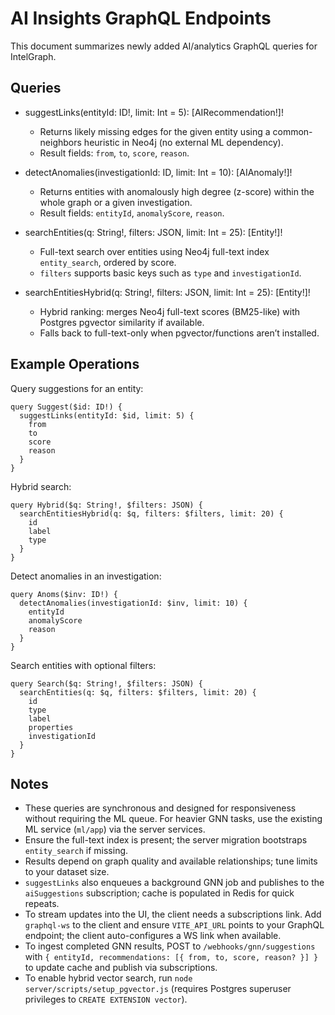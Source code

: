 # AI Insights GraphQL Endpoints

This document summarizes newly added AI/analytics GraphQL queries for IntelGraph.

## Queries

- suggestLinks(entityId: ID!, limit: Int = 5): [AIRecommendation!]!
  - Returns likely missing edges for the given entity using a common-neighbors heuristic in Neo4j (no external ML dependency).
  - Result fields: `from`, `to`, `score`, `reason`.

- detectAnomalies(investigationId: ID, limit: Int = 10): [AIAnomaly!]!
  - Returns entities with anomalously high degree (z-score) within the whole graph or a given investigation.
  - Result fields: `entityId`, `anomalyScore`, `reason`.

- searchEntities(q: String!, filters: JSON, limit: Int = 25): [Entity!]!
  - Full-text search over entities using Neo4j full-text index `entity_search`, ordered by score.
  - `filters` supports basic keys such as `type` and `investigationId`.

- searchEntitiesHybrid(q: String!, filters: JSON, limit: Int = 25): [Entity!]!
  - Hybrid ranking: merges Neo4j full-text scores (BM25-like) with Postgres pgvector similarity if available.
  - Falls back to full-text-only when pgvector/functions aren’t installed.

## Example Operations

Query suggestions for an entity:

```
query Suggest($id: ID!) {
  suggestLinks(entityId: $id, limit: 5) {
    from
    to
    score
    reason
  }
}
```

Hybrid search:

```
query Hybrid($q: String!, $filters: JSON) {
  searchEntitiesHybrid(q: $q, filters: $filters, limit: 20) {
    id
    label
    type
  }
}
```

Detect anomalies in an investigation:

```
query Anoms($inv: ID!) {
  detectAnomalies(investigationId: $inv, limit: 10) {
    entityId
    anomalyScore
    reason
  }
}
```

Search entities with optional filters:

```
query Search($q: String!, $filters: JSON) {
  searchEntities(q: $q, filters: $filters, limit: 20) {
    id
    type
    label
    properties
    investigationId
  }
}
```

## Notes

- These queries are synchronous and designed for responsiveness without requiring the ML queue. For heavier GNN tasks, use the existing ML service (`ml/app`) via the server services.
- Ensure the full-text index is present; the server migration bootstraps `entity_search` if missing.
- Results depend on graph quality and available relationships; tune limits to your dataset size.
- `suggestLinks` also enqueues a background GNN job and publishes to the `aiSuggestions` subscription; cache is populated in Redis for quick repeats.
- To stream updates into the UI, the client needs a subscriptions link. Add `graphql-ws` to the client and ensure `VITE_API_URL` points to your GraphQL endpoint; the client auto-configures a WS link when available.
- To ingest completed GNN results, POST to `/webhooks/gnn/suggestions` with `{ entityId, recommendations: [{ from, to, score, reason? }] }` to update cache and publish via subscriptions.
- To enable hybrid vector search, run `node server/scripts/setup_pgvector.js` (requires Postgres superuser privileges to `CREATE EXTENSION vector`).
